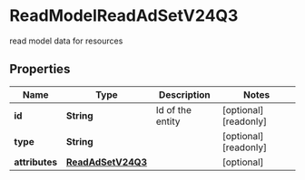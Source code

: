 

# ReadModelReadAdSetV24Q3

read model data for resources

## Properties

| Name | Type | Description | Notes |
|------------ | ------------- | ------------- | -------------|
|**id** | **String** | Id of the entity |  [optional] [readonly] |
|**type** | **String** |  |  [optional] [readonly] |
|**attributes** | [**ReadAdSetV24Q3**](ReadAdSetV24Q3.md) |  |  [optional] |



